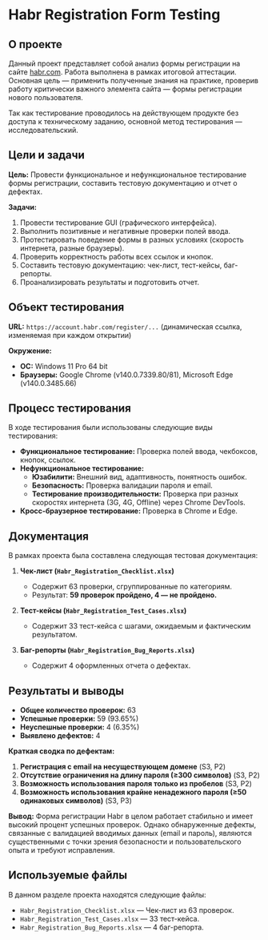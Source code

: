# Habr Registration Form Testing

## О проекте

Данный проект представляет собой анализ формы регистрации на сайте [habr.com](https://habr.com/). Работа выполнена в рамках итоговой аттестации. Основная цель — применить полученные знания на практике, проверив работу критически важного элемента сайта — формы регистрации нового пользователя.

Так как тестирование проводилось на действующем продукте без доступа к техническому заданию, основной метод тестирования — исследовательский.

## Цели и задачи

**Цель:** Провести функциональное и нефункциональное тестирование формы регистрации, составить тестовую документацию и отчет о дефектах.

**Задачи:**
1.  Провести тестирование GUI (графического интерфейса).
2.  Выполнить позитивные и негативные проверки полей ввода.
3.  Протестировать поведение формы в разных условиях (скорость интернета, разные браузеры).
4.  Проверить корректность работы всех ссылок и кнопок.
5.  Составить тестовую документацию: чек-лист, тест-кейсы, баг-репорты.
6.  Проанализировать результаты и подготовить отчет.

## Объект тестирования

**URL:** `https://account.habr.com/register/...` (динамическая ссылка, изменяемая при каждом открытии)

**Окружение:**
*   **ОС:** Windows 11 Pro 64 bit
*   **Браузеры:** Google Chrome (v140.0.7339.80/81), Microsoft Edge (v140.0.3485.66)

## Процесс тестирования

В ходе тестирования были использованы следующие виды тестирования:
*   **Функциональное тестирование:** Проверка полей ввода, чекбоксов, кнопок, ссылок.
*   **Нефункциональное тестирование:**
    *   **Юзабилити:** Внешний вид, адаптивность, понятность ошибок.
    *   **Безопасность:** Проверка валидации пароля и email.
    *   **Тестирование производительности:** Проверка при разных скоростях интернета (3G, 4G, Offline) через Chrome DevTools.
*   **Кросс-браузерное тестирование:** Проверка в Chrome и Edge.

## Документация

В рамках проекта была составлена следующая тестовая документация:

1.  **Чек-лист (`Habr_Registration_Checklist.xlsx`)**
    *   Содержит 63 проверки, сгруппированные по категориям.
    *   Результат: **59 проверок пройдено, 4 — не пройдено.**

2.  **Тест-кейсы (`Habr_Registration_Test_Cases.xlsx`)**
    *   Содержит 33 тест-кейса с шагами, ожидаемым и фактическим результатом.

3.  **Баг-репорты (`Habr_Registration_Bug_Reports.xlsx`)**
    *   Содержит 4 оформленных отчета о дефектах.

## Результаты и выводы

*   **Общее количество проверок:** 63
*   **Успешные проверки:** 59 (93.65%)
*   **Неуспешные проверки:** 4 (6.35%)
*   **Выявлено дефектов:** 4

**Краткая сводка по дефектам:**
1.  **Регистрация с email на несуществующем домене** (S3, P2)
2.  **Отсутствие ограничения на длину пароля (≥300 символов)** (S3, P2)
3.  **Возможность использования пароля только из пробелов** (S3, P2)
4.  **Возможность использования крайне ненадежного пароля (≥50 одинаковых символов)** (S3, P3)

**Вывод:** Форма регистрации Habr в целом работает стабильно и имеет высокий процент успешных проверок. Однако обнаруженные дефекты, связанные с валидацией вводимых данных (email и пароль), являются существенными с точки зрения безопасности и пользовательского опыта и требуют исправления.

## Используемые файлы

В данном разделе проекта находятся следующие файлы:
*   `Habr_Registration_Checklist.xlsx` — Чек-лист из 63 проверок.
*   `Habr_Registration_Test_Cases.xlsx` — 33 тест-кейса.
*   `Habr_Registration_Bug_Reports.xlsx` — 4 баг-репорта.
